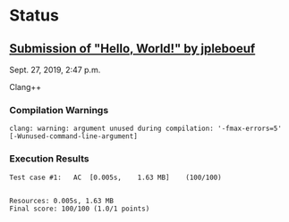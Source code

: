 # Status

## [Submission of "Hello, World!" by jpleboeuf](https://dmoj.ca/submission/1607884)

Sept. 27, 2019, 2:47 p.m.

Clang++

### Compilation Warnings

```
clang: warning: argument unused during compilation: '-fmax-errors=5' [-Wunused-command-line-argument]
```

### Execution Results

```
Test case #1:	AC	[0.005s,	1.63 MB]	(100/100)


Resources: 0.005s, 1.63 MB
Final score: 100/100 (1.0/1 points)
```
